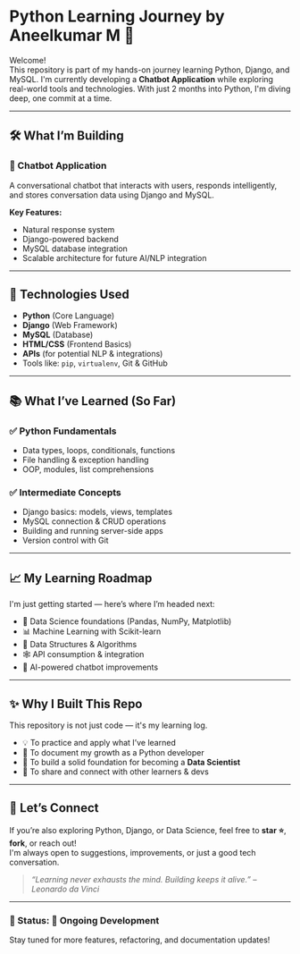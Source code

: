 # Python Learning Journey by Aneelkumar M 🚀

Welcome!  
This repository is part of my hands-on journey learning Python, Django, and MySQL. I'm currently developing a **Chatbot Application** while exploring real-world tools and technologies. With just 2 months into Python, I'm diving deep, one commit at a time.

---

## 🛠️ What I’m Building

### 🤖 Chatbot Application
A conversational chatbot that interacts with users, responds intelligently, and stores conversation data using Django and MySQL.

**Key Features:**
- Natural response system
- Django-powered backend
- MySQL database integration
- Scalable architecture for future AI/NLP integration

---

## 🔧 Technologies Used
- **Python** (Core Language)
- **Django** (Web Framework)
- **MySQL** (Database)
- **HTML/CSS** (Frontend Basics)
- **APIs** (for potential NLP & integrations)
- Tools like: `pip`, `virtualenv`, Git & GitHub

---

## 📚 What I’ve Learned (So Far)

### ✅ Python Fundamentals
- Data types, loops, conditionals, functions
- File handling & exception handling
- OOP, modules, list comprehensions

### ✅ Intermediate Concepts
- Django basics: models, views, templates
- MySQL connection & CRUD operations
- Building and running server-side apps
- Version control with Git

---

## 📈 My Learning Roadmap

I'm just getting started — here’s where I’m headed next:

- 🧠 Data Science foundations (Pandas, NumPy, Matplotlib)
- 📊 Machine Learning with Scikit-learn
- 🧮 Data Structures & Algorithms
- 🕸️ API consumption & integration
- 🧠 AI-powered chatbot improvements

---

## ✨ Why I Built This Repo

This repository is not just code — it's my learning log.

- 💡 To practice and apply what I’ve learned
- 📖 To document my growth as a Python developer
- 🌱 To build a solid foundation for becoming a **Data Scientist**
- 🤝 To share and connect with other learners & devs

---

## 🙌 Let’s Connect

If you’re also exploring Python, Django, or Data Science, feel free to **star ⭐**, **fork**, or reach out!  
I'm always open to suggestions, improvements, or just a good tech conversation.

> *“Learning never exhausts the mind. Building keeps it alive.” – Leonardo da Vinci*

---

### 📌 Status: 🚧 Ongoing Development
Stay tuned for more features, refactoring, and documentation updates!
